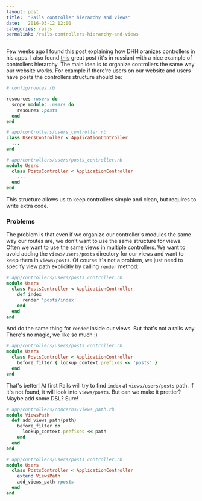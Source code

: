 ```yaml
---
layout: post
title:  "Rails controller hierarchy and views"
date:   2016-03-12 12:00
categories: rails
permalink: /rails-controllers-hierarchy-and-views
---
```


Few weeks ago I found [this](http://jeromedalbert.com/how-dhh-organizes-his-rails-controllers/) post explaining how DHH oranizes controllers in his apps. I also found [this](https://habrahabr.ru/post/136461/) great post (it's in russian) with a nice example of controllers hierarchy. The main idea is to organize controllers the same way our website works. For example if there're users on our website and users have posts the controllers structure should be:

```ruby
# config/routes.rb

resources :users do
  scope module: :users do
    resoures :posts
  end
end

# app/controllers/users_controller.rb
class UsersController < ApplicationController
  ...
end

# app/controllers/users/posts_controller.rb
module Users
  class PostsController < ApplicationController
    ...
  end
end
```
  
This structure allows us to keep controllers simple and clean, but requires to write extra code.

### Problems

The problem is that even if we organize our controller's modules the same way our routes are, we don't want to use the same structure for views. Often we want to use the same views in multiple controllers. We want to avoid adding the `views/users/posts` directory for our views and want to keep them in `views/posts`. Of course it's not a problem, we just need to specify view path explicitly by calling `render` method:

```ruby
# app/controllers/users/posts_controller.rb
module Users
  class PostsController < ApplicationController
    def index
      render 'posts/index'
    end
  end
end
```

And do the same thing for `render` inside our views. But that's not a rails way. There's no magic, we like so much :)

```ruby
# app/controllers/users/posts_controller.rb
module Users
  class PostsController < ApplicationController
    before_filter { lookup_context.prefixes << 'posts' }
  end
end
```

That's better! At first Rails will try to find `index` at `views/users/posts` path. If it's not found, it will look into `views/posts`. But can we make it prettier? Maybe add some DSL? Sure!

```ruby
# app/controllers/concerns/views_path.rb
module ViewsPath
  def add_views_path(path)
    before_filter do
      lookup_context.prefixes << path
    end
  end
end

# app/controllers/users/posts_controller.rb
module Users
  class PostsController < ApplicationController
    extend ViewsPath
    add_views_path :posts
  end
end
```
